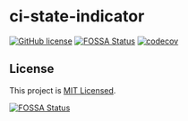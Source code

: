# ci-state-indicator

[![GitHub license](https://img.shields.io/badge/license-MIT-purple.svg)](LICENSE)
[![FOSSA Status](https://app.fossa.com/api/projects/git%2Bgithub.com%2Fownik%2Fci-state-indicator.svg?type=shield)](https://app.fossa.com/projects/git%2Bgithub.com%2Fownik%2Fci-state-indicator?ref=badge_shield)
[![codecov](https://codecov.io/gh/ownik/ci-state-indicator/branch/master/graph/badge.svg)](https://codecov.io/gh/ownik/ci-state-indicator)

## License

This project is [MIT Licensed](LICENSE).

[![FOSSA Status](https://app.fossa.com/api/projects/git%2Bgithub.com%2Fownik%2Fci-state-indicator.svg?type=large)](https://app.fossa.com/projects/git%2Bgithub.com%2Fownik%2Fci-state-indicator?ref=badge_large)
